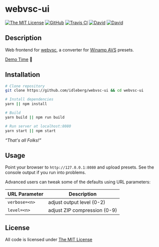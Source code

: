 # webvsc-ui

[![The MIT License](https://img.shields.io/badge/license-MIT-orange.svg?style=flat-square)](http://opensource.org/licenses/MIT)
[![GitHub](https://img.shields.io/github/release/idleberg/webvsc-ui.svg?style=flat-square)](https://github.com/idleberg/webvsc-ui/releases)
[![Travis CI](https://img.shields.io/travis/idleberg/webvsc-ui/gh-pages.svg?style=flat-square)](https://travis-ci.org/idleberg/webvsc-ui)
[![David](https://img.shields.io/david/idleberg/webvsc-ui.svg?style=flat-square)](https://david-dm.org/idleberg/webvsc-ui)
[![David](https://img.shields.io/david/dev/idleberg/webvsc-ui.svg?style=flat-square)](https://david-dm.org/idleberg/webvsc-ui?type=dev)

## Description

Web frontend for [webvsc](https://www.npmjs.com/package/@visbot/webvsc), a converter for [Winamp AVS](http://www.wikiwand.com/en/Advanced_Visualization_Studio) presets.

[Demo Time](https://idleberg.github.io/webvsc-ui/) 🙌

## Installation

```sh
# Clone repository
git clone https://github.com/idleberg/webvsc-ui && cd webvsc-ui

# Install dependencies
yarn || npm install

# Build
yarn build || npm run build

# Run server at localhost:8080
yarn start || npm start
```

*“That's all Folks!”*

## Usage

Point your browser to `http://127.0.0.1:8080` and upload presets. See the console output if you run into problems.

Advanced users can tweak some of the defaults using URL parameters:

URL Parameter | Description
--------------|-----------------------------
`verbose=<n>` | adjust output level (0-2)
`level=<n>`   | adjust ZIP compression (0-9)

## License

All code is licensed under [The MIT License](http://opensource.org/licenses/MIT)
